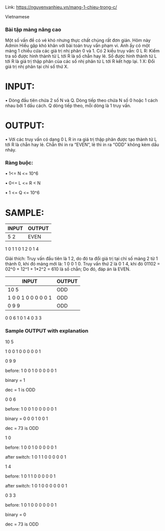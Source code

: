 Link: https://nguyenvanhieu.vn/mang-1-chieu-trong-c/

Vietnamese

### Bài tập mảng nâng cao

Một số vấn đề có vẻ khó nhưng thực chất chúng rất đơn giản. Hôm này Admin Hiếu gặp khó khăn với bài toán truy vấn phạm vi. Anh ấy có một mảng 1 chiều cứa các giá trị nhị phân 0 và 1. Có 2 kiểu truy vấn:
0 L R:  Kiểm tra số được hình thành từ L tới R là số chẵn hay lẻ. Số được hình thành từ L tới R là giá trị thập phân của các số nhị phân từ L tới R kết hợp lại.
1 X: Đổi giá trị nhị phân tại chỉ số thứ X.

# INPUT:

•	Dòng đầu tiên chứa 2 số N và Q. Dòng tiếp theo chứa N số 0 hoặc 1 cách nhau bởi 1 dấu cách. Q dòng tiếp theo, mỗi dòng là 1 truy vấn.

# OUTPUT:

•	Với các truy vấn có dạng 0 L R in ra giá trị thập phân được tạo thành từ L tới R là chẵn hay lẻ. Chẵn thì in ra “EVEN“, lẻ thì in ra “ODD” không kèm dấu nháy.

### Ràng buộc:

•	1<= N <= 10^6

•	0<= L <= R < N

•	1 <= Q <= 10^6

# SAMPLE:

**INPUT** | **OUTPUT**
----------| ----------
5 2 | EVEN
1 0 1 1 0
1 2
0 1 4

Giải thích: Truy vấn đầu tiên là 1 2, do đó ta đổi giá trị tại chỉ số mảng 2 từ 1 thành 0, khi đó mảng mới là: 1 0 0 1 0.
Truy vấn thứ 2 là 0 1 4, khi đó 01102 = 02^0 + 12^1 + 1*2^2 = 610 là số chẵn; Do đó, đáp án là EVEN.

**INPUT** | **OUTPUT**
----------| ----------
10 5 | ODD
1 0 0 1 0 0 0 0 0 1 | ODD
0 9 9 | ODD
0 0 6
1 0
1 4
0 3 3

### Sample OUTPUT with explanation

10 5

1 0 0 1 0 0 0 0 0 1         

0 9 9

before: 1 0 0 1 0 0 0 0 0 1 

binary = 1 

dec = 1 is ODD

0 0 6

before: 1 0 0 1 0 0 0 0 0 1 

binary = 0 0 0 1 0 0 1 

dec = 73 is ODD

1 0

before: 1 0 0 1 0 0 0 0 0 1     

after switch: 1 0 1 1 0 0 0 0 0 1 

1 4

before: 1 0 1 1 0 0 0 0 0 1 

after switch: 1 0 1 0 0 0 0 0 0 1

0 3 3

before: 1 0 1 0 0 0 0 0 0 1

binary = 0

dec = 73 is ODD
